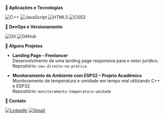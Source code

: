**🌷 Aplicações e Tecnologias**

![C++](https://img.shields.io/badge/-C++-00599C?style=flat&logo=c%2B%2B&logoColor=white)
![JavaScript](https://img.shields.io/badge/-JavaScript-F7DF1E?style=flat&logo=javascript&logoColor=black)
![HTML5](https://img.shields.io/badge/-HTML5-E34F26?style=flat&logo=html5&logoColor=white)
![CSS3](https://img.shields.io/badge/-CSS3-1572B6?style=flat&logo=css3&logoColor=white)


**🌸 DevOps e Versionamento**

![Git](https://img.shields.io/badge/-Git-F05032?style=flat&logo=git&logoColor=white)
![GitHub](https://img.shields.io/badge/-GitHub-181717?style=flat&logo=github&logoColor=white)

**🌼 Alguns Projetos**

- **Landing Page – Freelancer**  
  Desenvolvimento de uma landing page responsiva para o setor jurídico.  
  Repositório: `seu-direito-na-pratica`

- **Monitoramento de Ambiente com ESP32 – Projeto Acadêmico**  
  Monitoramento de temperatura e umidade em tempo real utilizando C++ e ESP32.  
  Repositório: `monitoramento-temperatura-umidade`

**🌺 Contato**

[![LinkedIn](https://img.shields.io/badge/LinkedIn-0A66C2?style=for-the-badge&logo=linkedin&logoColor=white)](https://www.linkedin.com/in/luanarevbd/)
[![Gmail](https://img.shields.io/badge/luanarevbd@gmail.com-D14836?style=for-the-badge&logo=gmail&logoColor=white)](mailto:luanarevbd@gmail.com)
